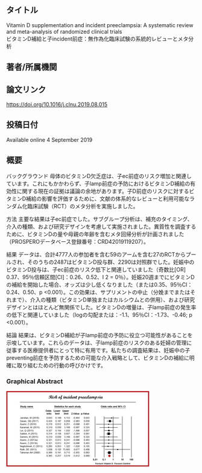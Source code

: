 ## タイトル
Vitamin D supplementation and incident preeclampsia: A systematic review and meta-analysis of randomized clinical trials  
ビタミンD補給と子incident前症：無作為化臨床試験の系統的レビューとメタ分析

## 著者/所属機関

## 論文リンク
https://doi.org/10.1016/j.clnu.2019.08.015

## 投稿日付
Available online 4 September 2019

## 概要
バックグラウンド
母体のビタミンD欠乏症は、子ec前症のリスク増加と関連しています。これにもかかわらず、子lamp前症の予防におけるビタミンD補給の有効性に関する現在の証拠は議論の余地があります。子D前症のリスクに対するビタミンD補給の影響を評価するために、文献の体系的なレビューと利用可能なランダム化臨床試験（RCT）のメタ分析を実施しました。

方法
主要な結果は子ec前症でした。サブグループ分析は、補充のタイミング、介入の種類、および研究デザインを考慮して実施されました。異質性を調査するために、ビタミンDの量や母親の年齢を含むメタ回帰分析が計画されました（PROSPEROデータベース登録番号：CRD42019119207）。

結果
データは、合計4777人の参加者を含む59のアームを含む27のRCTからプールされ、そのうちの2487はビタミンD投与群、2290は対照群でした。妊娠中のビタミンD投与は、子ec前症のリスク低下と関連していました（奇数比[OR] 0.37、95％信頼区間[CI]：0.26、0.52、I 2  = 0％）。妊娠20週までにビタミンDの補給を開始した場合、オッズは少し低くなりました（または0.35、95％CI：0.24、0.50、p  <0.001）。この効果は、サプリメントの中止（分娩までまたはそれまで）、介入の種類（ビタミンD単独またはカルシウムとの併用）、および研究デザインとはほとんど無関係でした。ビタミンDの増量は、子lamp前症の発生率の低下と関連していました（logの勾配または：-1.1、95％CI：-1.73、-0.46; p  <0.001）。

結論
結果は、ビタミンD補給が子lamp前症の予防に役立つ可能性があることを示唆しています。これらのデータは、子lamp前症のリスクのある妊婦の管理に従事する医療提供者にとって特に有用です。私たちの調査結果は、妊娠中の子preventing前症を予防するための可能な介入戦略として、ビタミンDの補給に明確に取り組むための行動の呼びかけです。

### Graphical Abstract
![Figure.1](Vitamin_fig1.jpg)

